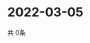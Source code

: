 # 2022-03-05
  共 0条

  <!-- BEGIN -->
  <!-- 最后更新时间Sat Mar 05 2022 02:35:04 GMT+0000 (Coordinated Universal Time) -->
  
  <!-- END -->
  
  